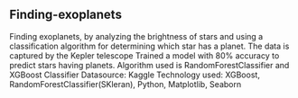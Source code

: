 ## Finding-exoplanets

Finding exoplanets, by analyzing the brightness of stars and using a classification algorithm for determining which star has a planet.
The data is captured by the Kepler telescope
Trained a model with 80% accuracy to predict stars having planets. 
Algorithm used is  RandomForestClassifier and XGBoost Classifier
Datasource: Kaggle
Technology used: XGBoost, RandomForestClassifier(SKleran), Python, Matplotlib, Seaborn
